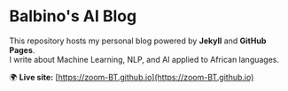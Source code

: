 # Balbino's AI Blog

This repository hosts my personal blog powered by **Jekyll** and **GitHub Pages**.  
I write about Machine Learning, NLP, and AI applied to African languages.

🌍 **Live site:** [https://zoom-BT.github.io](https://zoom-BT.github.io)